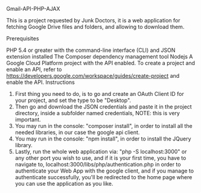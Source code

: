 Gmail-API-PHP-AJAX

This is a project requested by Junk Doctors, it is a web application for fetching Google Drive files and folders, and allowing to download them.

Prerequisites

PHP 5.4 or greater with the command-line interface (CLI) and JSON extension installed
The Composer dependency management tool
Nodejs
A Google Cloud Platform project with the API enabled. To create a project and enable an API, refer to https://developers.google.com/workspace/guides/create-project and enable the API.
Instructions

1. First thing you need to do, is to go and create an OAuth Client ID for your project, and set the type to be "Desktop".
2. Then go and download the JSON credentials and paste it in the project directory, inside a subfolder named credentials, NOTE: this is very important.
3. You may run in the console: "composer install", in order to install all the needed libraries, in our case the google api client.
4. You may run in the console: "npm install", in order to install the JQuery library.
5. Lastly, run the whole web application via: "php -S localhost:3000" or any other port you wish to use, and if it is your first time, you have to navigate to, localhost:3000/libs/php/authentication.php in order to authenticate your Web App with the google client, and if you manage to authenticate successfully, you'll be redirected to the home page where you can use the application as you like.
